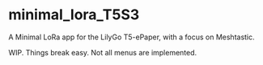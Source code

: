# minimal_lora_T5S3

A Minimal LoRa app for the LilyGo T5-ePaper, with a focus on Meshtastic.

WIP. Things break easy. Not all menus are implemented.

